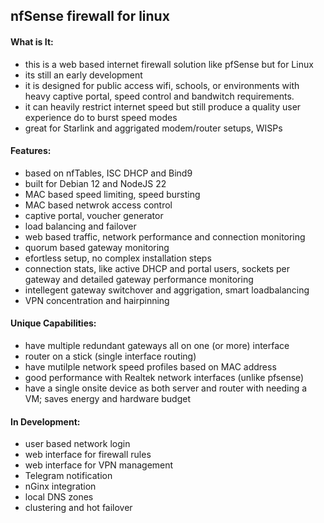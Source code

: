 ## nfSense firewall for linux

#### What is It:
  - this is a web based internet firewall solution like pfSense but for Linux
  - its still an early development
  - it is designed for public access wifi, schools, or environments with heavy captive portal, speed control and bandwitch requirements.
  - it can heavily restrict internet speed but still produce a quality user experience do to burst speed modes
  - great for Starlink and aggrigated modem/router setups, WISPs 

#### Features:
  - based on nfTables, ISC DHCP and Bind9
  - built for Debian 12 and NodeJS 22
  - MAC based speed limiting, speed bursting
  - MAC based netwrok access control
  - captive portal, voucher generator 
  - load balancing and failover
  - web based traffic, network performance and connection monitoring
  - quorum based gateway monitoring
  - efortless setup, no complex installation steps
  - connection stats, like active DHCP and portal users, sockets per gateway and detailed gateway performance monitoring
  - intellegent gateway switchover and aggrigation, smart loadbalancing
  - VPN concentration and hairpinning

#### Unique Capabilities:
  - have multiple redundant gateways all on one (or more) interface
  - router on a stick (single interface routing)
  - have mutilple network speed profiles based on MAC address
  - good performance with Realtek network interfaces (unlike pfsense)
  - have a single onsite device as both server and router with needing a VM; saves energy and hardware budget

#### In Development:
 - user based network login
 - web interface for firewall rules
 - web interface for VPN management
 - Telegram notification
 - nGinx integration
 - local DNS zones
 - clustering and hot failover
